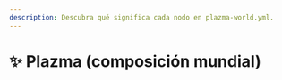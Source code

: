 ```yaml
---
description: Descubra qué significa cada nodo en plazma-world.yml.
---
```


# ✨ Plazma (composición mundial)
